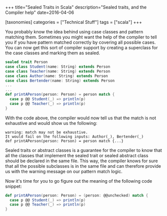 +++
title="Sealed Traits in Scala"
description="Sealed traits, and the Compiler help"
date=2016-04-06

[taxonomies]
categories = ["Technical Stuff"]
tags = ["scala"]
+++


You probably know the idea behind using case classes and pattern matching them. Sometimes you might want the help of the compiler to tell you if you have 
pattern matched correctly by covering all possible cases. You can now get this sort of compiler support by creating a superclass for the case classes 
and marking them as sealed.

```scala
sealed trait Person
case class Student(name: String) extends Person
case class Teacher(name: String) extends Person
case class Author(name: String) extends Person
case class Bertender(name: String) extends Person
...
...
def printAPerson(person: Person) = person match {
  case p @@ Student(_) => println(p)
  case p @@ Teacher(_) => println(p)
}
```

With the code above, the compiler would now tell us that the match is not exhaustive and would show us the following:

```
warning: match may not be exhaustive.
It would fail on the following inputs: Author(_), Bertender(_)
def printAPerson(person: Person) = person match {...}
```

Sealed traits or abstract classes is a guarantee for the compiler to know that all the classes that implement
the sealed trait or sealed abstract class should be declared in the same file. This way, the compiler knows
for sure that all the possible subclasses is in the same file and can therefore provide us with the warning
message on our pattern match logic.

Now it's time for you to go figure out the meaning of the following code snippet:

```scala
def printAPerson(person: Person) = (person: @@unchecked) match {
  case p @@ Student(_) => println(p)
  case p @@ Teacher(_) => println(p)
}
```
